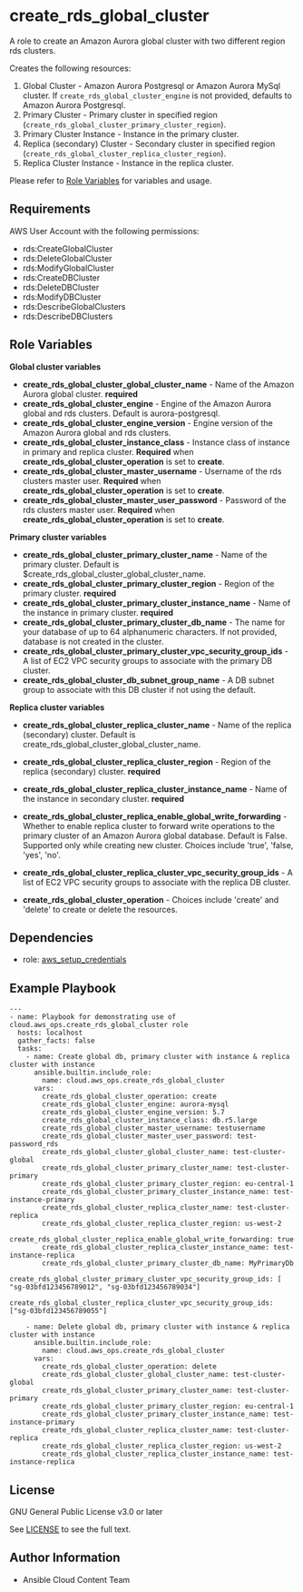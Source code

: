 create_rds_global_cluster
=========

A role to create an Amazon Aurora global cluster with two different region rds clusters.

Creates the following resources:
1. Global Cluster - Amazon Aurora Postgresql or Amazon Aurora MySql cluster. If `create_rds_global_cluster_engine` is not provided, defaults to Amazon Aurora Postgresql.
2. Primary Cluster - Primary cluster in specified region (`create_rds_global_cluster_primary_cluster_region`).
3. Primary Cluster Instance - Instance in the primary cluster.
4. Replica (secondary) Cluster - Secondary cluster in specified region (`create_rds_global_cluster_replica_cluster_region`).
5. Replica Cluster Instance - Instance in the replica cluster.

Please refer to [Role Variables](#role-variables) for variables and usage.

Requirements
------------

AWS User Account with the following permissions:

* rds:CreateGlobalCluster
* rds:DeleteGlobalCluster
* rds:ModifyGlobalCluster
* rds:CreateDBCluster
* rds:DeleteDBCluster
* rds:ModifyDBCluster
* rds:DescribeGlobalClusters
* rds:DescribeDBClusters

Role Variables
--------------
**Global cluster variables**
- **create_rds_global_cluster_global_cluster_name** - Name of the Amazon Aurora global cluster. **required**
- **create_rds_global_cluster_engine** - Engine of the Amazon Aurora global and rds clusters. Default is aurora-postgresql.
- **create_rds_global_cluster_engine_version** - Engine version of the Amazon Aurora global and rds clusters.
- **create_rds_global_cluster_instance_class** - Instance class of instance in primary and replica cluster. **Required** when __create_rds_global_cluster_operation__ is set to __create__.
- **create_rds_global_cluster_master_username** - Username of the rds clusters master user. **Required** when __create_rds_global_cluster_operation__ is set to __create__.
- **create_rds_global_cluster_master_user_password** - Password of the rds clusters master user. **Required** when __create_rds_global_cluster_operation__ is set to __create__.

**Primary cluster variables**
- **create_rds_global_cluster_primary_cluster_name** - Name of the primary cluster. Default is $create_rds_global_cluster_global_cluster_name.
- **create_rds_global_cluster_primary_cluster_region** - Region of the primary cluster. **required**
- **create_rds_global_cluster_primary_cluster_instance_name** - Name of the instance in primary cluster. **required**
- **create_rds_global_cluster_primary_cluster_db_name** - The name for your database of up to 64 alphanumeric characters. If not provided, database is not created in the cluster.
- **create_rds_global_cluster_primary_cluster_vpc_security_group_ids** - A list of EC2 VPC security groups to associate with the primary DB cluster.
- **create_rds_global_cluster_db_subnet_group_name** - A DB subnet group to associate with this DB cluster if not using the default.

**Replica cluster variables**
- **create_rds_global_cluster_replica_cluster_name** - Name of the replica (secondary) cluster. Default is create_rds_global_cluster_global_cluster_name.
- **create_rds_global_cluster_replica_cluster_region** - Region of the replica (secondary) cluster. **required**
- **create_rds_global_cluster_replica_cluster_instance_name** - Name of the instance in secondary cluster. **required**
- **create_rds_global_cluster_replica_enable_global_write_forwarding** - Whether to enable replica cluster to forward write operations to the primary cluster of an Amazon Aurora global database. Default is False. Supported only while creating new cluster. Choices include 'true', 'false, 'yes', 'no'.
- **create_rds_global_cluster_replica_cluster_vpc_security_group_ids** -  A list of EC2 VPC security groups to associate with the replica DB cluster.

- **create_rds_global_cluster_operation** - Choices include 'create' and 'delete' to create or delete the resources.

Dependencies
------------

- role: [aws_setup_credentials](../aws_setup_credentials/README.md)

Example Playbook
----------------
```
---
- name: Playbook for demonstrating use of cloud.aws_ops.create_rds_global_cluster role
  hosts: localhost
  gather_facts: false
  tasks:
    - name: Create global db, primary cluster with instance & replica cluster with instance
      ansible.builtin.include_role:
        name: cloud.aws_ops.create_rds_global_cluster
      vars:
        create_rds_global_cluster_operation: create
        create_rds_global_cluster_engine: aurora-mysql
        create_rds_global_cluster_engine_version: 5.7
        create_rds_global_cluster_instance_class: db.r5.large
        create_rds_global_cluster_master_username: testusername
        create_rds_global_cluster_master_user_password: test-password_rds
        create_rds_global_cluster_global_cluster_name: test-cluster-global
        create_rds_global_cluster_primary_cluster_name: test-cluster-primary
        create_rds_global_cluster_primary_cluster_region: eu-central-1
        create_rds_global_cluster_primary_cluster_instance_name: test-instance-primary
        create_rds_global_cluster_replica_cluster_name: test-cluster-replica
        create_rds_global_cluster_replica_cluster_region: us-west-2
        create_rds_global_cluster_replica_enable_global_write_forwarding: true
        create_rds_global_cluster_replica_cluster_instance_name: test-instance-replica
        create_rds_global_cluster_primary_cluster_db_name: MyPrimaryDb
        create_rds_global_cluster_primary_cluster_vpc_security_group_ids: [ "sg-03bfd123456789012", "sg-03bfd123456789034"]
        create_rds_global_cluster_replica_cluster_vpc_security_group_ids: ["sg-03bfd123456789055"]

    - name: Delete global db, primary cluster with instance & replica cluster with instance
      ansible.builtin.include_role:
        name: cloud.aws_ops.create_rds_global_cluster
      vars:
        create_rds_global_cluster_operation: delete
        create_rds_global_cluster_global_cluster_name: test-cluster-global
        create_rds_global_cluster_primary_cluster_name: test-cluster-primary
        create_rds_global_cluster_primary_cluster_region: eu-central-1
        create_rds_global_cluster_primary_cluster_instance_name: test-instance-primary
        create_rds_global_cluster_replica_cluster_name: test-cluster-replica
        create_rds_global_cluster_replica_cluster_region: us-west-2
        create_rds_global_cluster_replica_cluster_instance_name: test-instance-replica
```

License
-------

GNU General Public License v3.0 or later

See [LICENSE](../../LICENSE) to see the full text.

Author Information
------------------ 

- Ansible Cloud Content Team
